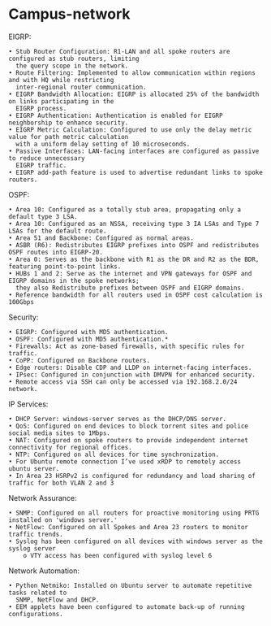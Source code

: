 # Campus-network

EIGRP:

    • Stub Router Configuration: R1-LAN and all spoke routers are configured as stub routers, limiting 
      the query scope in the network.
    • Route Filtering: Implemented to allow communication within regions and with HQ while restricting 
      inter-regional router communication.
    • EIGRP Bandwidth Allocation: EIGRP is allocated 25% of the bandwidth on links participating in the 
      EIGRP process.
    • EIGRP Authentication: Authentication is enabled for EIGRP neighborship to enhance security.
    • EIGRP Metric Calculation: Configured to use only the delay metric value for path metric calculation 
      with a uniform delay setting of 10 microseconds.
    • Passive Interfaces: LAN-facing interfaces are configured as passive to reduce unnecessary 
      EIGRP traffic.
    • EIGRP add-path feature is used to advertise redundant links to spoke routers.

OSPF:

    • Area 10: Configured as a totally stub area, propagating only a default type 3 LSA.
    • Area 10: Configured as an NSSA, receiving type 3 IA LSAs and Type 7 LSAs for the default route.
    • Area 51 and Backbone: Configured as normal areas.
    • ASBR (R6): Redistributes EIGRP prefixes into OSPF and redistributes OSPF routes into EIGRP-20.
    • Area 0: Serves as the backbone with R1 as the DR and R2 as the BDR, featuring point-to-point links.
    • HUBs 1 and 2: Serve as the internet and VPN gateways for OSPF and EIGRP domains in the spoke networks; 
      they also Redistribute prefixes between OSPF and EIGRP domains.
    • Reference bandwidth for all routers used in OSPF cost calculation is 100Gbps


Security:

    • EIGRP: Configured with MD5 authentication.
    • OSPF: Configured with MD5 authentication.*
    • Firewalls: Act as zone-based firewalls, with specific rules for traffic.
    • CoPP: Configured on Backbone routers.
    • Edge routers: Disable CDP and LLDP on internet-facing interfaces.
    • IPsec: Configured in conjunction with DMVPN for enhanced security.
    • Remote access via SSH can only be accessed via 192.168.2.0/24 network.


IP Services:

    • DHCP Server: windows-server serves as the DHCP/DNS server.
    • QoS: Configured on end devices to block torrent sites and police social media sites to 1Mbps.
    • NAT: Configured on spoke routers to provide independent internet connectivity for regional offices.
    • NTP: Configured on all devices for time synchronization.
    • For Ubuntu remote connection I’ve used xRDP to remotely access ubuntu server.
    • In Area 23 HSRPv2 is configured for redundancy and load sharing of traffic for both VLAN 2 and 3

Network Assurance:

    • SNMP: Configured on all routers for proactive monitoring using PRTG installed on 'windows server.'
    • NetFlow: Configured on all Spokes and Area 23 routers to monitor traffic trends.
    • Syslog has been configured on all devices with windows server as the syslog server
        o VTY access has been configured with syslog level 6

Network Automation:

    • Python Netmiko: Installed on Ubuntu server to automate repetitive tasks related to 
      SNMP, NetFlow and DHCP.
    • EEM applets have been configured to automate back-up of running configurations.
      
